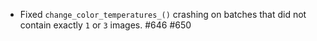 * Fixed `change_color_temperatures_()` crashing on batches
  that did not contain exactly `1` or `3` images. #646 #650
